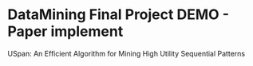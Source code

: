 DataMining Final Project DEMO - Paper implement
==========

USpan: An Efficient Algorithm for Mining High Utility Sequential Patterns 
